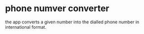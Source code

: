 # phone numver converter
the app converts a given number into the dialled phone number in international format.
